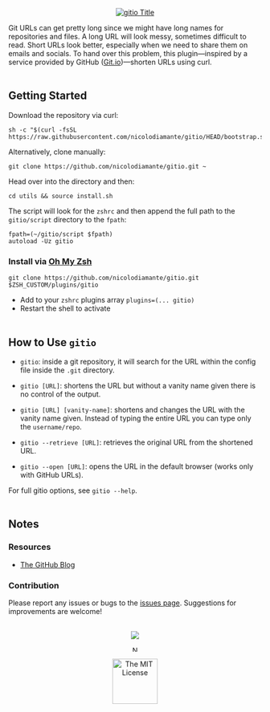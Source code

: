 <p align="center"><a href="#"><img src="https://user-images.githubusercontent.com/48920263/113856355-68e06f80-97a1-11eb-9117-3a882d0b64c5.png" draggable="false" ondragstart="return false;" alt="gitio Title" title="gitio" /></a></p>

Git URLs can get pretty long since we might have long names for repositories
and files. A long URL will look messy, sometimes difficult to read. Short URLs
look better, especially when we need to share them on emails and socials. To
hand over this problem, this plugin—inspired by a service provided by GitHub
([Git.io][gitio])—shorten URLs using curl.
<br/><br/>

## Getting Started

Download the repository via curl:

```shell
sh -c "$(curl -fsSL https://raw.githubusercontent.com/nicolodiamante/gitio/HEAD/bootstrap.sh)"
```

Alternatively, clone manually:

```shell
git clone https://github.com/nicolodiamante/gitio.git ~
```

Head over into the directory and then:

```shell
cd utils && source install.sh
```

The script will look for the `zshrc` and then append the full path to the
`gitio/script` directory to the `fpath`:

```shell
fpath=(~/gitio/script $fpath)
autoload -Uz gitio
```

### Install via [Oh My Zsh][ohmyzsh]

```shell
git clone https://github.com/nicolodiamante/gitio.git $ZSH_CUSTOM/plugins/gitio
```

- Add to your `zshrc` plugins array `plugins=(... gitio)`
- Restart the shell to activate
<br/><br/>

## How to Use `gitio`

- `gitio`: inside a git repository, it will search for the URL within the config
file inside the `.git` directory.

- `gitio [URL]`: shortens the URL but without a vanity name given there is no
control of the output.

- `gitio [URL] [vanity-name]`: shortens and changes the URL with the vanity name
given. Instead of typing the entire URL you can type only the `username/repo`.

- `gitio --retrieve [URL]`: retrieves the original URL from the shortened URL.

- `gitio --open [URL]`: opens the URL in the default browser (works only with
GitHub URLs).

For full gitio options, see `gitio --help`.
<br/><br/>

## Notes

### Resources

- [The GitHub Blog][git-blog]

### Contribution

Please report any issues or bugs to the [issues page][issues]. Suggestions for
improvements are welcome!<br/><br/>

<p align="center"><a href="#"><img src="https://user-images.githubusercontent.com/48920263/113406768-5a164900-93ac-11eb-94a7-09377a52bf53.png" draggable="false" ondragstart="return false;" /></a></p>

<p align="center"><a href="https://nicolodiamante.com" target="_blank"><img src="https://user-images.githubusercontent.com/48920263/113433823-31a84200-93e0-11eb-9ffb-9111b389ef2f.png" draggable="false" ondragstart="return false;" alt="Nicol&#242; Diamante Portfolio" title="Nicol&#242; Diamante" width="11px" /></a></p>

<p align="center"><a href="https://github.com/nicolodiamante/gitio/blob/main/LICENSE.md" target="_blank"><img src="https://user-images.githubusercontent.com/48920263/110947109-06ca5100-8340-11eb-99cf-8d245044b8a3.png" draggable="false" ondragstart="return false;" alt="The MIT License" title="The MIT License (MIT)" width="90px" /></a></p>

<!-- Link labels: -->
[gitio]: https://git.io
[ohmyzsh]: https://github.com/robbyrussell/oh-my-zsh/
[git-blog]: https://github.blog/2011-11-10-git-io-github-url-shortener/
[issues]: https://github.com/nicolodiamante/gitio/issues
